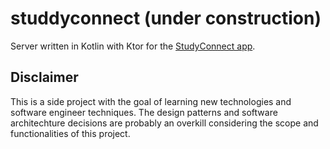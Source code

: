 # studdyconnect (under construction)

Server written in Kotlin with Ktor for the [StudyConnect app](https://github.com/urieloalves/studyconnect-app).

## Disclaimer

This is a side project with the goal of learning new technologies and software engineer techniques. The design patterns and software architechture decisions are probably an overkill considering the scope and functionalities of this project.
